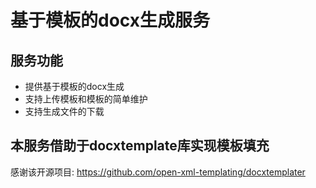 # 基于模板的docx生成服务

## 服务功能

* 提供基于模板的docx生成
* 支持上传模板和模板的简单维护
* 支持生成文件的下载

## 本服务借助于docxtemplate库实现模板填充
感谢该开源项目: https://github.com/open-xml-templating/docxtemplater